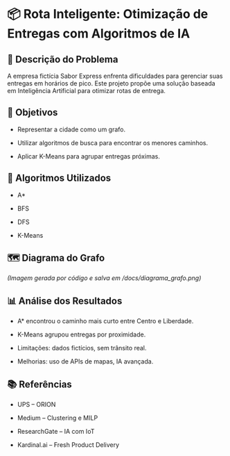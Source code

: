 # 📦 Rota Inteligente: Otimização de Entregas com Algoritmos de IA

## 🧠 Descrição do Problema

A empresa fictícia Sabor Express enfrenta dificuldades para gerenciar suas entregas em horários de pico. Este projeto propõe uma solução baseada em Inteligência Artificial para otimizar rotas de entrega.

## 🎯 Objetivos

- Representar a cidade como um grafo.

- Utilizar algoritmos de busca para encontrar os menores caminhos.

- Aplicar K-Means para agrupar entregas próximas.

## 🧮 Algoritmos Utilizados

- A*

- BFS

- DFS

- K-Means

## 🗺️ Diagrama do Grafo

*(Imagem gerada por código e salva em /docs/diagrama_grafo.png)*

## 📊 Análise dos Resultados

- A* encontrou o caminho mais curto entre Centro e Liberdade.

- K-Means agrupou entregas por proximidade.

- Limitações: dados fictícios, sem trânsito real.

- Melhorias: uso de APIs de mapas, IA avançada.

## 📚 Referências

- UPS – ORION

- Medium – Clustering e MILP

- ResearchGate – IA com IoT

- Kardinal.ai – Fresh Product Delivery
